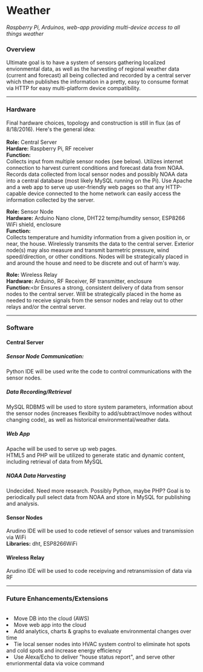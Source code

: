 # Weather
<i>Raspberry Pi, Arduinos, web-app providing multi-device access to all things weather</i>

<h3>Overview</h3>
Ultimate goal is to have a system of sensors gathering localized envionmental data, as well as the harvesting of regional weather data (current and forecast) all being collected and recorded by a central server which then publishes the information in a pretty, easy to consume format via HTTP for easy multi-platform device compatibility.
<hr>
<h3>Hardware</h3>
Final hardware choices, topology and construction is still in flux (as of 8/18/2016).  Here's the general idea:<br><br>
<B>Role:</b> Central Server<br>
<B>Hardare:</b> Raspberry Pi, RF receiver<br>
<B>Function:</b><br>
Collects input from multiple sensor nodes (see below). Utilizes internet connection to harvest current conditions and forecast data from NOAA.  Records data collected from local sensor nodes and possibly NOAA data into a central database (most likely MySQL running on the Pi). Use Apache and a web app to serve up user-friendly web pages so that any HTTP-capable device connected to the home network can easily access the information collected by the server.<br>

<B>Role:</b>  Sensor Node<br>
<B>Hardware:</b> Arduino Nano clone, DHT22 temp/humdity sensor, ESP8266 WiFi shield, enclosure<br>
<B>Function:</b><br>
Collects temperature and humidity information from a given position in, or near, the house.  Wirelessly transmits the data to the central server. Exterior node(s) may also measure and transmit barmetric pressure, wind speed/direction, or other conditions. Nodes will be strategically placed in and around the house and need to be discrete and out of harm's way.

<b>Role:</b>  Wireless Relay<br>
<B>Hardware:</b> Arduino, RF Receiver, RF transmitter, enclosure<br>
<b>Function:</b><br
Ensures a strong, consistent delivery of data from sensor nodes to the central server.  Will be strategically placed in the home as needed to receive signals from the sensor nodes and relay out to other relays and/or the central server.
<hr>
<h3>Software</h3>
<h4><b>Central Server</b></h4>
<h5>Sensor Node Communication:</h5>
Python IDE will be used write the code to control communications with the sensor nodes.<br>

<h5>Data Recording/Retrieval</h5>
MySQL RDBMS will be used to store system parameters, information about the sensor nodes (increases flexibilty to add/subtract/move nodes without changing code), as well as historical environmental/weather data.<br>

<h5>Web App</h5>
Apache will be used to serve up web pages.<br>
HTML5 and PHP will be utilized to generate static and dynamic content, including retrieval of data from MySQL<br>

<h5>NOAA Data Harvesting</h5>
Undecided.  Need more research. Possibly Python, maybe PHP? Goal is to periodically pull select data from NOAA and store in MySQL for publishing and analysis.<br>

<h4><b>Sensor Nodes</h4></b>
Arudino IDE will be used to code retievel of sensor values and transmission via WiFi<br>
<b>Libraries:</b> dht, ESP8266WiFi<br>

<h4><b>Wireless Relay</h4></b>
Arudino IDE will be used to code receipving and retransmission of data via RF<br>

<hr>
<h3>Future Enhancements/Extensions</h3><br>
<list>
<li>Move DB into the cloud (AWS)</li>
<li>Move web app into the cloud</li>
<li>Add analytics, charts & graphs to evaluate environmental changes over time</li>
<li>Tie local senser nodes into HVAC system control to eliminate hot spots and cold spots and increase energy efficiency</li>
<li>Use Alexa/Echo to deliver "house status report", and serve other envrionmental data via voice command</li>
</list>
